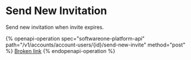 # Send New Invitation

Send new invitation when invite expires.

{% openapi-operation spec="softwareone-platform-api" path="/v1/accounts/account-users/{id}/send-new-invite" method="post" %}
[Broken link](broken-reference)
{% endopenapi-operation %}
